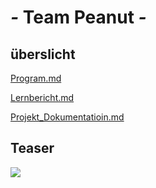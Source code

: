 # _-_ Team Peanut _-_

## überslicht
[Program.md](https://github.com/Pianonic/LA1300-Peanut/blob/main/Program.md)

[Lernbericht.md](https://github.com/Pianonic/LA1300-Peanut/blob/main/Lernbericht.md)

[Projekt_Dokumentatioin.md](https://github.com/Pianonic/LA1300-Peanut/blob/main/Projekt_Dokumentatioin.md)

## Teaser
![](https://github.com/Pianonic/LA1300-Peanut/blob/main/Bilder/Teaser.png?raw=true)


